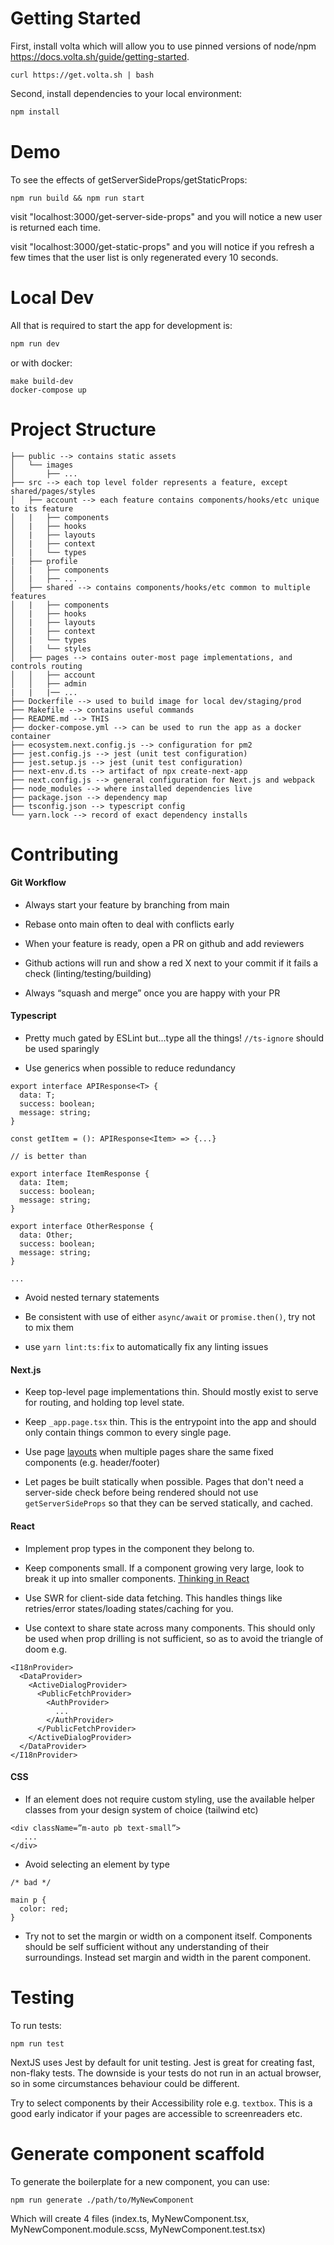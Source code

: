 # Getting Started

First, install volta which will allow you to use pinned versions of node/npm https://docs.volta.sh/guide/getting-started.

```
curl https://get.volta.sh | bash
```

Second, install dependencies to your local environment:

```bash
npm install
```

# Demo

To see the effects of getServerSideProps/getStaticProps:

```
npm run build && npm run start
```

visit "localhost:3000/get-server-side-props" and you will notice a new user
is returned each time.

visit "localhost:3000/get-static-props" and you will notice if you refresh a few times
that the user list is only regenerated every 10 seconds.

# Local Dev

All that is required to start the app for development is:

```bash
npm run dev
```

or with docker:

```
make build-dev
docker-compose up
```

# Project Structure

```
├── public --> contains static assets
│   └── images
│       ├── ...
├── src --> each top level folder represents a feature, except shared/pages/styles
│   ├── account --> each feature contains components/hooks/etc unique to its feature
│   |   ├── components
│   |   ├── hooks
│   |   ├── layouts
│   |   ├── context
│   |   └── types
|   ├── profile
│   |   ├── components
│   |   ├── ...
│   ├── shared --> contains components/hooks/etc common to multiple features
│   |   ├── components
│   |   ├── hooks
│   |   ├── layouts
│   |   ├── context
│   |   └── types
│   |   └── styles
│   ├── pages --> contains outer-most page implementations, and controls routing
│   │   ├── account
│   │   ├── admin
|   |   |── ...
├── Dockerfile --> used to build image for local dev/staging/prod
├── Makefile --> contains useful commands
├── README.md --> THIS
├── docker-compose.yml --> can be used to run the app as a docker container
├── ecosystem.next.config.js --> configuration for pm2
├── jest.config.js --> jest (unit test configuration)
├── jest.setup.js --> jest (unit test configuration)
├── next-env.d.ts --> artifact of npx create-next-app
├── next.config.js --> general configuration for Next.js and webpack
├── node_modules --> where installed dependencies live
├── package.json --> dependency map
├── tsconfig.json --> typescript config
└── yarn.lock --> record of exact dependency installs
```


# Contributing

#### Git Workflow

* Always start your feature by branching from main

* Rebase onto main often to deal with conflicts early

* When your feature is ready, open a PR on github and add reviewers

* Github actions will run and show a red X next to your commit if it fails a check (linting/testing/building)

* Always “squash and merge” once you are happy with your PR

####

#### Typescript

* Pretty much gated by ESLint but...type all the things! `//ts-ignore` should be used sparingly

* Use generics when possible to reduce redundancy

```
export interface APIResponse<T> {
  data: T;
  success: boolean;
  message: string;
}

const getItem = (): APIResponse<Item> => {...}

// is better than

export interface ItemResponse {
  data: Item;
  success: boolean;
  message: string;
}

export interface OtherResponse {
  data: Other;
  success: boolean;
  message: string;
}

...

```

* Avoid nested ternary statements

* Be consistent with use of either `async/await` or `promise.then()`, try not to mix them

* use `yarn lint:ts:fix` to automatically fix any linting issues

#### Next.js

* Keep top-level page implementations thin. Should mostly exist to serve for routing, and holding top level state.

* Keep `_app.page.tsx` thin. This is the entrypoint into the app and should only contain things common to every single page.

* Use page [layouts](https://nextjs.org/docs/basic-features/layouts) when multiple pages share the same fixed components (e.g. header/footer)

* Let pages be built statically when possible. Pages that don't need a server-side check before being rendered should not use `getServerSideProps` so that they can be served statically, and cached.

#### React

* Implement prop types in the component they belong to.

* Keep components small. If a component growing very large, look to break it up into smaller components. [Thinking in React](https://reactjs.org/docs/thinking-in-react.html)

* Use SWR for client-side data fetching. This handles things like retries/error states/loading states/caching for you. 

* Use context to share state across many components. This should only be used when prop drilling is not sufficient, so as to avoid the triangle of doom e.g.

```
<I18nProvider>
  <DataProvider>
    <ActiveDialogProvider>
      <PublicFetchProvider>
        <AuthProvider>
          ...
        </AuthProvider>
      </PublicFetchProvider>
    </ActiveDialogProvider>
  </DataProvider>
</I18nProvider>
```

#### CSS

* If an element does not require custom styling, use the available helper classes from your design system of choice (tailwind etc)

```
<div className=”m-auto pb text-small”>
   ...
</div>
```

* Avoid selecting an element by type

```
/* bad */

main p {
  color: red;
}
```

* Try not to set the margin or width on a component itself. Components should be self sufficient without any understanding of their surroundings. Instead set margin and width in the parent component.

# Testing

To run tests:

```
npm run test
```

NextJS uses Jest by default for unit testing. Jest is great for creating fast, non-flaky tests. The downside is your tests do not run in an actual browser, so in some circumstances behaviour could be different.

Try to select components by their Accessibility role e.g. `textbox`. This is a good early indicator if your pages are accessible to screenreaders etc.

# Generate component scaffold

To generate the boilerplate for a new component, you can use:

```
npm run generate ./path/to/MyNewComponent
```

Which will create 4 files (index.ts, MyNewComponent.tsx, MyNewComponent.module.scss, MyNewComponent.test.tsx)



